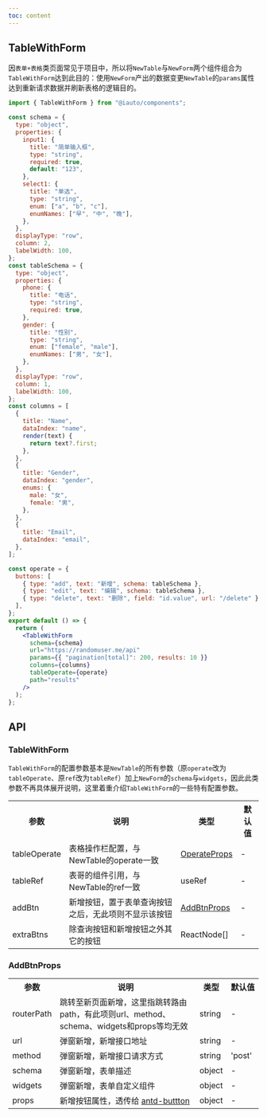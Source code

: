 ```yaml
---
toc: content
---
```


## TableWithForm

因`表单+表格`类页面常见于项目中，所以将`NewTable`与`NewForm`两个组件组合为`TableWithForm`达到此目的：使用`NewForm`产出的数据变更`NewTable`的`params`属性达到重新请求数据并刷新表格的逻辑目的。

```jsx
import { TableWithForm } from "@iauto/components";

const schema = {
  type: "object",
  properties: {
    input1: {
      title: "简单输入框",
      type: "string",
      required: true,
      default: "123",
    },
    select1: {
      title: "单选",
      type: "string",
      enum: ["a", "b", "c"],
      enumNames: ["早", "中", "晚"],
    },
  },
  displayType: "row",
  column: 2,
  labelWidth: 100,
};
const tableSchema = {
  type: "object",
  properties: {
    phone: {
      title: "电话",
      type: "string",
      required: true,
    },
    gender: {
      title: "性别",
      type: "string",
      enum: ["female", "male"],
      enumNames: ["男", "女"],
    },
  },
  displayType: "row",
  column: 1,
  labelWidth: 100,
};
const columns = [
  {
    title: "Name",
    dataIndex: "name",
    render(text) {
      return text?.first;
    },
  },
  {
    title: "Gender",
    dataIndex: "gender",
    enums: {
      male: "女",
      female: "男",
    },
  },
  {
    title: "Email",
    dataIndex: "email",
  },
];

const operate = {
  buttons: [
    { type: "add", text: "新增", schema: tableSchema },
    { type: "edit", text: "编辑", schema: tableSchema },
    { type: "delete", text: "删除", field: "id.value", url: "/delete" },
  ],
};
export default () => {
  return (
    <TableWithForm
      schema={schema}
      url="https://randomuser.me/api"
      params={{ "pagination[total]": 200, results: 10 }}
      columns={columns}
      tableOperate={operate}
      path="results"
    />
  );
};
```

## API

### TableWithForm

`TableWithForm`的配置参数基本是`NewTable`的所有参数（原`operate`改为`tableOperate`、原`ref`改为`tableRef`）加上`NewForm`的`schema`与`widgets`，因此此类参数不再具体展开说明，这里着重介绍`TableWithForm`的一些特有配置参数。

<table>
  <tr>
    <th>参数</th>
    <th>说明</th>
    <th>类型</th>
    <th>默认值</th>
  </tr>
  <tr>
    <td>tableOperate</td>
    <td>表格操作栏配置，与NewTable的operate一致</td>
    <td><a href="/components/newtable#operateprops">OperateProps</a></td>
    <td>-</td>
  </tr>
   <tr>
    <td>tableRef</td>
    <td>表哥的组件引用，与NewTable的ref一致</td>
    <td>useRef</td>
    <td>-</td>
  </tr>
  <tr>
    <td>addBtn</td>
    <td>新增按钮，置于表单查询按钮之后，无此项则不显示该按钮</td>
    <td><a href="#addbtnprops">AddBtnProps</a></td>
    <td>-</td>
  </tr>
 
   <tr>
    <td>extraBtns</td>
    <td>除查询按钮和新增按钮之外其它的按钮</td>
    <td>ReactNode[]</td>
    <td>-</td>
  </tr>
  
</table>

### AddBtnProps

<table>
  <tr>
    <th>参数</th>
    <th>说明</th>
    <th>类型</th>
    <th><div style="white-space:nowrap;">默认值</div></th>
  </tr>
  <tr>
    <td><div style="white-space:nowrap;">routerPath</div></td>
    <td>跳转至新页面新增，这里指跳转路由path，有此项则url、method、schema、widgets和props等均无效</td>
    <td>string</td>
    <td>-</td>
  </tr>
  <tr>
    <td>url</td>
    <td>弹窗新增，新增接口地址</td>
    <td>string</td>
    <td>-</td>
  </tr>
  <tr>
    <td>method</td>
    <td>弹窗新增，新增接口请求方式</td>
    <td>string</td>
    <td>'post'</td>
  </tr>
  <tr>
    <td>schema</td>
    <td>弹窗新增，表单描述</td>
    <td>object</td>
    <td>-</td>
  </tr>
  <tr>
    <td>widgets</td>
    <td>弹窗新增，表单自定义组件</td>
    <td>object</td>
    <td>-</td>
  </tr>
   <tr>
    <td>props</td>
    <td>新增按钮属性，透传给 <a href="https://4x.ant.design/components/button-cn/#API" target="_blank">antd-buttton</a></td>
    <td><div style="white-space:nowrap;">object</div></td>
    <td>-</td>
  </tr>
</table>
